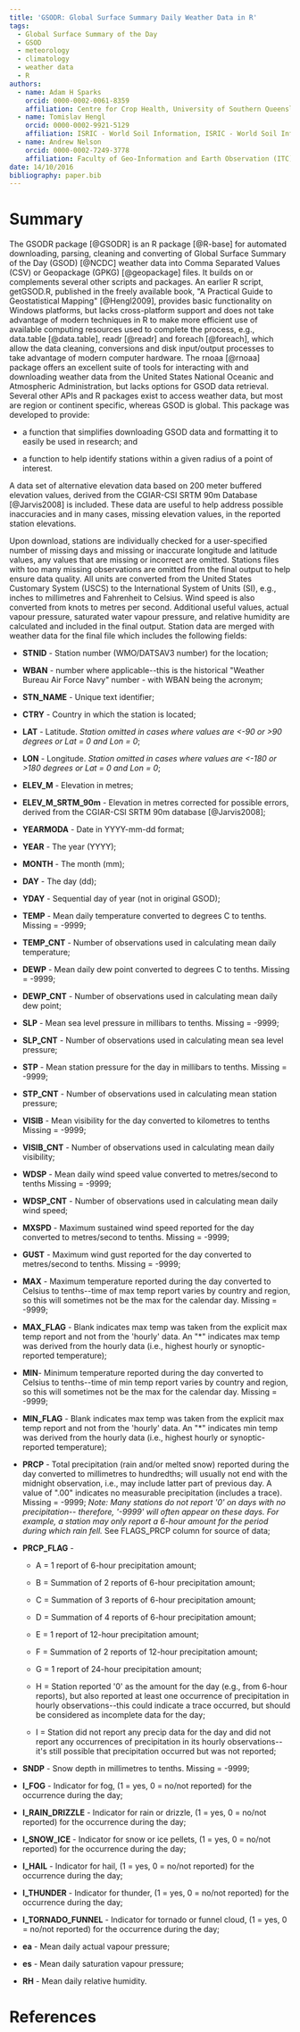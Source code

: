 ```yaml
---
title: 'GSODR: Global Surface Summary Daily Weather Data in R'
tags:
  - Global Surface Summary of the Day
  - GSOD
  - meteorology
  - climatology
  - weather data
  - R
authors:
  - name: Adam H Sparks
    orcid: 0000-0002-0061-8359
    affiliation: Centre for Crop Health, University of Southern Queensland, Toowoomba Queensland 4350, Australia
  - name: Tomislav Hengl
    orcid: 0000-0002-9921-5129
    affiliation: ISRIC - World Soil Information, ISRIC - World Soil Information P.O. Box 353, 6700 AJ Wageningen, The Netherlands
  - name: Andrew Nelson
    orcid: 0000-0002-7249-3778
    affiliation: Faculty of Geo-Information and Earth Observation (ITC), University of Twente, Enschede 7500 AE, The Netherlands
date: 14/10/2016
bibliography: paper.bib
---
```


# Summary

The GSODR package [@GSODR] is an R package [@R-base] for automated
downloading, parsing, cleaning and converting of Global Surface Summary of the
Day (GSOD) [@NCDC] weather data into Comma Separated Values (CSV) or
Geopackage (GPKG) [@geopackage] files. It builds on or complements several
other scripts and packages. An earlier R script, getGSOD.R, published
in the freely available book, "A Practical Guide to Geostatistical Mapping" 
[@Hengl2009], provides basic functionality on Windows platforms, but lacks
cross-platform support and does not take advantage of modern techniques in
R to make more efficient use of available computing resources used to complete
the process, e.g., data.table [@data.table], readr [@readr] and foreach 
[@foreach], which allow the data cleaning, conversions and disk input/output
processes to take advantage of modern computer hardware. The rnoaa [@rnoaa]
package offers an excellent suite of tools for interacting with and downloading
weather data from the United States National Oceanic and Atmospheric
Administration, but lacks options for GSOD data retrieval. Several other APIs
and R packages exist to access weather data, but most are region or continent
specific, whereas GSOD is global. This package was developed to provide:

  * a function that simplifies downloading GSOD data and formatting it to easily
be used in research; and

  * a function to help identify stations within a given radius of a point of
interest.

A data set of alternative elevation data based on 200 meter buffered elevation
values, derived from the CGIAR-CSI SRTM 90m Database [@Jarvis2008] is included.
These data are useful to help address possible inaccuracies and in many cases,
missing elevation values, in the reported station elevations.

Upon download, stations are individually checked for a user-specified number of
missing days and missing or inaccurate longitude and latitude values, any values
that are missing or incorrect are omitted. Stations files with too many missing
observations are omitted from the final output to help ensure data quality. All
units are converted from the United States Customary System (USCS) to the
International System of Units (SI), e.g., inches to millimetres and Fahrenheit
to Celsius. Wind speed is also converted from knots to metres per second.
Additional useful values, actual vapour pressure, saturated water vapour
pressure, and relative humidity are calculated and included in the final output.
Station data are merged with weather data for the final file which includes the
following fields:

* **STNID** - Station number (WMO/DATSAV3 number) for the location;  

* **WBAN** - number where applicable--this is the historical "Weather
Bureau Air Force Navy" number - with WBAN being the acronym;  

* **STN_NAME** - Unique text identifier;  

* **CTRY** - Country in which the station is located;  

* **LAT** - Latitude. *Station omitted in cases where values are &lt;-90
or &gt;90 degrees or Lat = 0 and Lon = 0*;  

* **LON** - Longitude. *Station omitted in cases where values are &lt;-180
or &gt;180 degrees or Lat = 0 and Lon = 0*;  

* **ELEV_M** - Elevation in metres;  

* **ELEV_M_SRTM_90m** - Elevation in metres corrected for possible errors,
derived from the CGIAR-CSI SRTM 90m database [@Jarvis2008];

* **YEARMODA** - Date in YYYY-mm-dd format;  

* **YEAR** - The year (YYYY);  

* **MONTH** - The month (mm);  

* **DAY** - The day (dd);  

* **YDAY** - Sequential day of year (not in original GSOD);  

* **TEMP** - Mean daily temperature converted to degrees C to tenths.
Missing = -9999;  

* **TEMP_CNT** - Number of observations used in calculating mean daily
temperature;  

* **DEWP** - Mean daily dew point converted to degrees C to tenths. Missing
= -9999;  

* **DEWP_CNT** - Number of observations used in calculating mean daily dew
point;  

* **SLP** - Mean sea level pressure in millibars to tenths. Missing =
-9999;  

* **SLP_CNT** - Number of observations used in calculating mean sea level
pressure;  

* **STP** - Mean station pressure for the day in millibars to tenths.
Missing = -9999;  

* **STP_CNT** - Number of observations used in calculating mean station
pressure;  

* **VISIB** - Mean visibility for the day converted to kilometres to
tenths Missing = -9999;  

* **VISIB_CNT** - Number of observations used in calculating mean daily
visibility;  

* **WDSP** - Mean daily wind speed value converted to metres/second to
tenths Missing = -9999;  

* **WDSP_CNT** - Number of observations used in calculating mean daily
wind speed;  

* **MXSPD** - Maximum sustained wind speed reported for the day converted
to metres/second to tenths. Missing = -9999;  

* **GUST** - Maximum wind gust reported for the day converted to
metres/second to tenths. Missing = -9999;  

* **MAX** - Maximum temperature reported during the day converted to
Celsius to tenths--time of max temp report varies by country and region,
so this will sometimes not be the max for the calendar day. Missing =
-9999;  

* **MAX_FLAG** - Blank indicates max temp was taken from the explicit max
temp report and not from the 'hourly' data. An "\*" indicates max temp was
derived from the hourly data (i.e., highest hourly or synoptic-reported
temperature);  

* **MIN**- Minimum temperature reported during the day converted to
Celsius to tenths--time of min temp report varies by country and region,
so this will sometimes not be the max for the calendar day. Missing =
-9999;  

* **MIN_FLAG** - Blank indicates max temp was taken from the explicit max
temp report and not from the 'hourly' data. An "\*" indicates min temp was
derived from the hourly data (i.e., highest hourly or synoptic-reported
temperature);  

* **PRCP** - Total precipitation (rain and/or melted snow) reported during
the day converted to millimetres to hundredths; will usually not end
with the midnight observation, i.e., may include latter part of previous
day. A value of ".00" indicates no measurable precipitation (includes a trace).
Missing = -9999; *Note: Many stations do not report '0' on days with no
precipitation-- therefore, '-9999' will often appear on these days. For
example, a station may only report a 6-hour amount for the period during
which rain fell.* See FLAGS_PRCP column for source of data;  

* **PRCP_FLAG** -  

    * A = 1 report of 6-hour precipitation amount;  

    * B = Summation of 2 reports of 6-hour precipitation amount;  

    * C = Summation of 3 reports of 6-hour precipitation amount;  

    * D = Summation of 4 reports of 6-hour precipitation amount;  

    * E = 1 report of 12-hour precipitation amount;  

    * F = Summation of 2 reports of 12-hour precipitation amount;  

    * G = 1 report of 24-hour precipitation amount;  

    * H = Station reported '0' as the amount for the day (e.g., from 6-hour
reports), but also reported at least one occurrence of precipitation in
hourly observations--this could indicate a trace occurred, but should be
considered as incomplete data for the day;  

    * I = Station did not report any precip data for the day and did not
report any occurrences of precipitation in its hourly observations--it's
still possible that precipitation occurred but was not reported;  

* **SNDP** - Snow depth in millimetres to tenths. Missing = -9999;  

* **I_FOG** - Indicator for fog, (1 = yes, 0 = no/not reported) for the
occurrence during the day;  

* **I_RAIN_DRIZZLE** - Indicator for rain or drizzle, (1 = yes, 0 = no/not
reported) for the occurrence during the day;  

* **I_SNOW_ICE** - Indicator for snow or ice pellets, (1 = yes, 0 = no/not
reported) for the occurrence during the day;  

* **I_HAIL** - Indicator for hail, (1 = yes, 0 = no/not reported) for the
occurrence during the day;  

* **I_THUNDER** - Indicator for thunder, (1 = yes, 0 = no/not reported)
for the occurrence during the day;  

* **I_TORNADO_FUNNEL** - Indicator for tornado or funnel cloud, (1 = yes, 0 =
no/not reported) for the occurrence during the day;

* **ea** - Mean daily actual vapour pressure;  

* **es** - Mean daily saturation vapour pressure;  

* **RH** - Mean daily relative humidity.

# References

